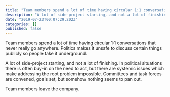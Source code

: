 ```yaml
---
title: "Team members spend a lot of time having circular 1:1 conversations that never really go anywhere."
description: "A lot of side-project starting, and not a lot of finishing. In political situations there is often buy-in on the need to act, but there are…"
date: "2019-07-23T00:07:29.202Z"
categories: []
published: false
---
```


Team members spend a lot of time having circular 1:1 conversations that never really go anywhere. Politics makes it unsafe to discuss certain things publicly so people take it underground.

A lot of side-project starting, and not a lot of finishing. In political situations there is often buy-in on the need to act, but there are systemic issues which make addressing the root problem impossible. Committees and task forces are convened, goals set, but somehow nothing seems to pan out.

Team members leave the company.
